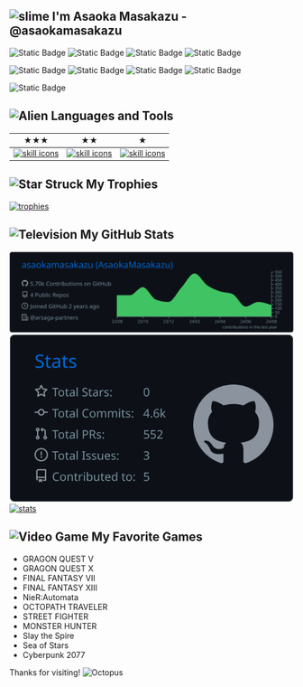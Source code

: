## <img src="https://github.com/asaokamasakazu/asaokamasakazu/assets/107730981/996bdfb6-d190-44e4-a53c-d70c780b5df1" alt="slime" width="30" height="30" /> I'm Asaoka Masakazu - @asaokamasakazu
![Static Badge](https://img.shields.io/badge/work-backend_engineer-lightblue?style=for-the-badge)
![Static Badge](https://img.shields.io/badge/style-remote-red?style=for-the-badge)
![Static Badge](https://img.shields.io/badge/life-vtuber-yellow?style=for-the-badge)
![Static Badge](https://img.shields.io/badge/cat-rura-pink?style=for-the-badge)

![Static Badge](https://img.shields.io/badge/php-running-blueviolet?style=for-the-badge)
![Static Badge](https://img.shields.io/badge/laravel-running-orange?style=for-the-badge)
![Static Badge](https://img.shields.io/badge/typescript-running-blue?style=for-the-badge)
![Static Badge](https://img.shields.io/badge/vue-running-yellowgreen?style=for-the-badge)

![Static Badge](https://img.shields.io/badge/editor-phpstorm-lightgray?style=for-the-badge)

## <img src="https://raw.githubusercontent.com/Tarikul-Islam-Anik/Telegram-Animated-Emojis/main/Smileys/Alien.webp" alt="Alien" width="30" height="30" /> Languages and Tools
|★★★|★★|★|
|---|---|---|
|[![skill icons](https://skillicons.dev/icons?i=laravel,php,mysql,git,github,phpstorm,postman&perline=4&theme=dark)](#)|[![skill icons](https://skillicons.dev/icons?i=html,css,tailwind,js,ts,vue,nuxtjs,react,nextjs,githubactions&perline=4&theme=dark)](#)|[![skill icons](https://skillicons.dev/icons?i=ruby,rails,aws,docker,nginx,blender,ai,ps&perline=4&theme=dark)](#)|

## <img src="https://raw.githubusercontent.com/Tarikul-Islam-Anik/Telegram-Animated-Emojis/main/Smileys/Star%20Struck.webp" alt="Star Struck" width="30" height="30" /> My Trophies
[![trophies](https://github-profile-trophy-pink.vercel.app/?username=asaokamasakazu&theme=algolia&title=MultiLanguage,PullRequest,Reviews,Issues,Repositories&margin-w=8&margin-h=5&no-bg=true&no-frame=true)](#)

## <img src="https://raw.githubusercontent.com/Tarikul-Islam-Anik/Telegram-Animated-Emojis/main/Objects/Television.webp" alt="Television" width="30" height="30" /> My GitHub Stats
[![stats](https://raw.githubusercontent.com/asaokamasakazu/asaokamasakazu/master/profile-summary-card-output/github_dark/0-profile-details.svg)](#)
[![stats](https://raw.githubusercontent.com/asaokamasakazu/asaokamasakazu/master/profile-summary-card-output/github_dark/3-stats.svg)](#)
[![stats](http://github-profile-summary-cards.vercel.app/api/cards/productive-time?username=asaokamasakazu&theme=github_dark&utcOffset=9)](#)

## <img src="https://raw.githubusercontent.com/Tarikul-Islam-Anik/Telegram-Animated-Emojis/main/Activity/Video%20Game.webp" alt="Video Game" width="30" height="30" /> My Favorite Games
- GRAGON QUEST Ⅴ
- GRAGON QUEST Ⅹ
- FINAL FANTASY Ⅶ
- FINAL FANTASY ⅩⅢ
- NieR:Automata
- OCTOPATH TRAVELER
- STREET FIGHTER
- MONSTER HUNTER
- Slay the Spire
- Sea of Stars
- Cyberpunk 2077

<!-- 
## My Best Games
-->

Thanks for visiting! <img src="https://raw.githubusercontent.com/Tarikul-Islam-Anik/Telegram-Animated-Emojis/main/Animals%20and%20Nature/Octopus.webp" alt="Octopus" width="25" height="25" />
